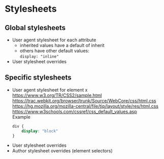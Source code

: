 
# Stylesheets

## Global stylesheets
- User agent stylesheet for each attribute
    - inherited values have a default of inherit
    - others have other default values:  
    `display: "inline"`
- User stylesheet overrides

## Specific stylesheets
- User agent stylesheet for element x  
    https://www.w3.org/TR/CSS2/sample.html  
    https://trac.webkit.org/browser/trunk/Source/WebCore/css/html.css  
    https://hg.mozilla.org/mozilla-central/file/tip/layout/style/res/html.css  
    https://www.w3schools.com/cssref/css_default_values.asp  
    Example  
    ```css
    div {
        display: "block"
    }
    ```
- User stylesheet overrides
- Author stylesheet overrides (element selectors)
